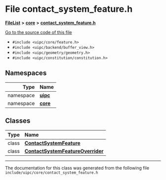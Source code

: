 

# File contact\_system\_feature.h



[**FileList**](files.md) **>** [**core**](dir_eca9d1283f7cad9ff89c5ab44937d4d9.md) **>** [**contact\_system\_feature.h**](contact__system__feature_8h.md)

[Go to the source code of this file](contact__system__feature_8h_source.md)



* `#include <uipc/core/feature.h>`
* `#include <uipc/backend/buffer_view.h>`
* `#include <uipc/geometry/geometry.h>`
* `#include <uipc/constitution/constitution.h>`













## Namespaces

| Type | Name |
| ---: | :--- |
| namespace | [**uipc**](namespaceuipc.md) <br> |
| namespace | [**core**](namespaceuipc_1_1core.md) <br> |


## Classes

| Type | Name |
| ---: | :--- |
| class | [**ContactSystemFeature**](classuipc_1_1core_1_1_contact_system_feature.md) <br> |
| class | [**ContactSystemFeatureOverrider**](classuipc_1_1core_1_1_contact_system_feature_overrider.md) <br> |



















































------------------------------
The documentation for this class was generated from the following file `include/uipc/core/contact_system_feature.h`

